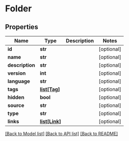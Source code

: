 # Folder

## Properties

Name | Type | Description | Notes
------------ | ------------- | ------------- | -------------
**id** | **str** |  | [optional]
**name** | **str** |  | [optional]
**description** | **str** |  | [optional]
**version** | **int** |  | [optional]
**language** | **str** |  | [optional]
**tags** | [**list[Tag]**](Tag.md) |  | [optional]
**hidden** | **bool** |  | [optional]
**source** | **str** |  | [optional]
**type** | **str** |  | [optional]
**links** | [**list[Link]**](Link.md) |  | [optional]

[[Back to Model list]](../README.md#documentation-for-models) [[Back to API list]](../README.md#documentation-for-api-endpoints) [[Back to README]](../README.md)

